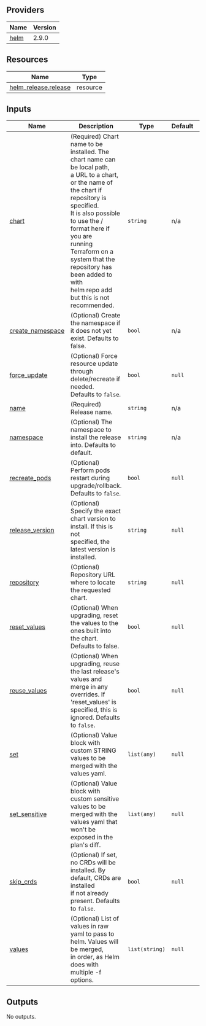 <!-- BEGIN_TF_DOCS -->
## Providers

| Name | Version |
|------|---------|
| <a name="provider_helm"></a> [helm](#provider\_helm) | 2.9.0 |

## Resources

| Name | Type |
|------|------|
| [helm_release.release](https://registry.terraform.io/providers/hashicorp/helm/2.9.0/docs/resources/release) | resource |

## Inputs

| Name | Description | Type | Default | Required |
|------|-------------|------|---------|:--------:|
| <a name="input_chart"></a> [chart](#input\_chart) | (Required) Chart name to be installed. The chart name can be local path,<br>  a URL to a chart, or the name of the chart if repository is specified.<br>  It is also possible to use the <repository>/<chart> format here if you are<br>  running Terraform on a system that the repository has been added to with<br>  helm repo add but this is not recommended. | `string` | n/a | yes |
| <a name="input_create_namespace"></a> [create\_namespace](#input\_create\_namespace) | (Optional) Create the namespace if it does not yet exist. Defaults to false. | `bool` | n/a | yes |
| <a name="input_force_update"></a> [force\_update](#input\_force\_update) | (Optional) Force resource update through delete/recreate if needed.<br>  Defaults to `false`. | `bool` | `null` | no |
| <a name="input_name"></a> [name](#input\_name) | (Required) Release name. | `string` | n/a | yes |
| <a name="input_namespace"></a> [namespace](#input\_namespace) | (Optional) The namespace to install the release into. Defaults to default. | `string` | n/a | yes |
| <a name="input_recreate_pods"></a> [recreate\_pods](#input\_recreate\_pods) | (Optional) Perform pods restart during upgrade/rollback. Defaults to `false`. | `bool` | `null` | no |
| <a name="input_release_version"></a> [release\_version](#input\_release\_version) | (Optional) Specify the exact chart version to install. If this is not<br>  specified, the latest version is installed. | `string` | `null` | no |
| <a name="input_repository"></a> [repository](#input\_repository) | (Optional) Repository URL where to locate the requested chart. | `string` | `null` | no |
| <a name="input_reset_values"></a> [reset\_values](#input\_reset\_values) | (Optional) When upgrading, reset the values to the ones built into the chart. <br>  Defaults to false. | `bool` | `null` | no |
| <a name="input_reuse_values"></a> [reuse\_values](#input\_reuse\_values) | (Optional) When upgrading, reuse the last release's values and merge in any <br>  overrides. If 'reset\_values' is specified, this is ignored. Defaults to `false`. | `bool` | `null` | no |
| <a name="input_set"></a> [set](#input\_set) | (Optional) Value block with custom STRING values to be merged with the values yaml. | `list(any)` | `null` | no |
| <a name="input_set_sensitive"></a> [set\_sensitive](#input\_set\_sensitive) | (Optional) Value block with custom sensitive values to be merged with the <br>  values yaml that won't be exposed in the plan's diff. | `list(any)` | `null` | no |
| <a name="input_skip_crds"></a> [skip\_crds](#input\_skip\_crds) | (Optional) If set, no CRDs will be installed. By default, CRDs are installed <br>  if not already present. Defaults to `false`. | `bool` | `null` | no |
| <a name="input_values"></a> [values](#input\_values) | (Optional) List of values in raw yaml to pass to helm. Values will be merged,<br>  in order, as Helm does with multiple -f options. | `list(string)` | `null` | no |

## Outputs

No outputs.
<!-- END_TF_DOCS -->